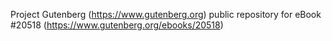Project Gutenberg (https://www.gutenberg.org) public repository for eBook #20518 (https://www.gutenberg.org/ebooks/20518)
